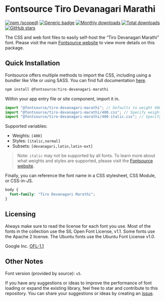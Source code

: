 # Fontsource Tiro Devanagari Marathi

[![npm (scoped)](https://img.shields.io/npm/v/@fontsource/tiro-devanagari-marathi?color=brightgreen)](https://www.npmjs.com/package/@fontsource/tiro-devanagari-marathi) [![Generic badge](https://img.shields.io/badge/fontsource-passing-brightgreen)](https://github.com/fontsource/fontsource) [![Monthly downloads](https://badgen.net/npm/dm/@fontsource/tiro-devanagari-marathi)](https://github.com/fontsource/fontsource) [![Total downloads](https://badgen.net/npm/dt/@fontsource/tiro-devanagari-marathi)](https://github.com/fontsource/fontsource) [![GitHub stars](https://img.shields.io/github/stars/fontsource/fontsource.svg?style=social&label=Star)](https://github.com/fontsource/fontsource/stargazers)

The CSS and web font files to easily self-host the “Tiro Devanagari Marathi” font. Please visit the main [Fontsource website](https://fontsource.org/fonts/tiro-devanagari-marathi) to view more details on this package.

## Quick Installation

Fontsource offers multiple methods to import the CSS, including using a bundler like Vite or using SASS. You can find full documentation [here](https://fontsource.org/docs/getting-started/introduction).

```javascript
npm install @fontsource/tiro-devanagari-marathi
```

Within your app entry file or site component, import it in.

```javascript
import "@fontsource/tiro-devanagari-marathi"; // Defaults to weight 400
import "@fontsource/tiro-devanagari-marathi/400.css"; // Specify weight
import "@fontsource/tiro-devanagari-marathi/400-italic.css"; // Specify weight and style
```

Supported variables:
- Weights: `[400]`
- Styles: `[italic,normal]`
- Subsets: `[devanagari,latin,latin-ext]`

> Note: `italic` may not be supported by all fonts. To learn more about what weights and styles are supported, please visit the [Fontsource website](https://fontsource.org/fonts/tiro-devanagari-marathi).

Finally, you can reference the font name in a CSS stylesheet, CSS Module, or CSS-in-JS.

```css
body {
  font-family: "Tiro Devanagari Marathi";
}
```

## Licensing
Always make sure to read the license for each font you use. Most of the fonts in the collection use the SIL Open Font License, v1.1. Some fonts use the Apache 2 license. The Ubuntu fonts use the Ubuntu Font License v1.0.

Google Inc.
[OFL-1.1](http://scripts.sil.org/OFL)

## Other Notes
Font version (provided by source): `v5`.

If you have any suggestions or ideas to improve the performance of font loading or expand the existing library, feel free to star and contribute to this repository. You can share your suggestions or ideas by creating an [issue](https://github.com/fontsource/fontsource/issues).